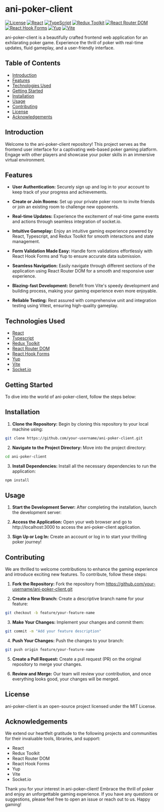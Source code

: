 # ani-poker-client

[![License](https://img.shields.io/badge/license-MIT-blue.svg)](https://github.com/yourusername/ani-poker-server/blob/master/LICENSE)
[![React](https://img.shields.io/badge/React-17%2B-61DAFB)](https://reactjs.org/)
[![TypeScript](https://img.shields.io/badge/TypeScript-4.4%2B-3178C6)](https://www.typescriptlang.org/)
[![Redux Toolkit](https://img.shields.io/badge/Redux_Toolkit-1.6%2B-764ABC)](https://redux-toolkit.js.org/)
[![React Router DOM](https://img.shields.io/badge/React_Router_DOM-6.0%2B-CA4245)](https://reactrouter.com/)
[![React Hook Forms](https://img.shields.io/badge/React_Hook_Forms-7.15%2B-FF385C)](https://react-hook-form.com/)
[![Yup](https://img.shields.io/badge/Yup-0.32%2B-FFC107)](https://github.com/jquense/yup)
[![Vite](https://img.shields.io/badge/Vite-2.6%2B-646CFF)](https://vitejs.dev/)

ani-poker-client is a beautifully crafted frontend web application for an exhilarating poker game. Experience the thrill of poker with real-time updates, fluid gameplay, and a user-friendly interface.

## Table of Contents

- [Introduction](#introduction)
- [Features](#features)
- [Technologies Used](#technologies-used)
- [Getting Started](#getting-started)
- [Installation](#installation)
- [Usage](#usage)
- [Contributing](#contributing)
- [License](#license)
- [Acknowledgements](#acknowledgements)

## Introduction

Welcome to the ani-poker-client repository! This project serves as the frontend user interface for a captivating web-based poker gaming platform. Engage with other players and showcase your poker skills in an immersive virtual environment.

## Features

- **User Authentication:** Securely sign up and log in to your account to keep track of your progress and achievements.

- **Create or Join Rooms:** Set up your private poker room to invite friends or join an existing room to challenge new opponents.

- **Real-time Updates:** Experience the excitement of real-time game events and actions through seamless integration of socket.io.

- **Intuitive Gameplay:** Enjoy an intuitive gaming experience powered by React, Typescript, and Redux Toolkit for smooth interactions and state management.

- **Form Validation Made Easy:** Handle form validations effortlessly with React Hook Forms and Yup to ensure accurate data submission.

- **Seamless Navigation:** Easily navigate through different sections of the application using React Router DOM for a smooth and responsive user experience.

- **Blazing-fast Development:** Benefit from Vite's speedy development and building process, making your gaming experience even more enjoyable.

- **Reliable Testing:** Rest assured with comprehensive unit and integration testing using Vitest, ensuring high-quality gameplay.

## Technologies Used

- [React](https://reactjs.org/)
- [Typescript](https://www.typescriptlang.org/)
- [Redux Toolkit](https://redux-toolkit.js.org/)
- [React Router DOM](https://reactrouter.com/)
- [React Hook Forms](https://react-hook-form.com/)
- [Yup](https://github.com/jquense/yup)
- [Vite](https://vitejs.dev/)
- [Socket.io](https://socket.io/)

## Getting Started

To dive into the world of ani-poker-client, follow the steps below:

## Installation

1. **Clone the Repository:** Begin by cloning this repository to your local machine using:

```bash
git clone https://github.com/your-username/ani-poker-client.git
```

2. **Navigate to the Project Directory:** Move into the project directory:

```bash
cd ani-poker-client
```

3. **Install Dependencies:** Install all the necessary dependencies to run the application:

```bash
npm install
```

## Usage

1. **Start the Development Server:** After completing the installation, launch the development server:

2. **Access the Application:** Open your web browser and go to http://localhost:3000 to access the ani-poker-client application.

3. **Sign Up or Log In:** Create an account or log in to start your thrilling poker journey!

## Contributing

We are thrilled to welcome contributions to enhance the gaming experience and introduce exciting new features. To contribute, follow these steps:

1. **Fork the Repository:** Fork the repository from https://github.com/your-username/ani-poker-client.git

2. **Create a New Branch:** Create a descriptive branch name for your feature:

```bash
git checkout -b feature/your-feature-name
```

3. **Make Your Changes:** Implement your changes and commit them:

```bash
git commit -m "Add your feature description"
```

4. **Push Your Changes:** Push the changes to your branch:

```bash
git push origin feature/your-feature-name
```

5. **Create a Pull Request:** Create a pull request (PR) on the original repository to merge your changes.

6. **Review and Merge:** Our team will review your contribution, and once everything looks good, your changes will be merged.

## License

ani-poker-client is an open-source project licensed under the MIT License.

## Acknowledgements

We extend our heartfelt gratitude to the following projects and communities for their invaluable tools, libraries, and support:

- React
- Redux Toolkit
- React Router DOM
- React Hook Forms
- Yup
- Vite
- Socket.io

Thank you for your interest in ani-poker-client! Embrace the thrill of poker and enjoy an unforgettable gaming experience. If you have any questions or suggestions, please feel free to open an issue or reach out to us. Happy gaming!
